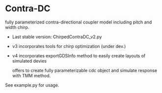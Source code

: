 # Contra-DC
fully parameterized contra-directional coupler model including pitch and width chirp.
- Last stable version: ChirpedContraDC_v2.py
- v3 incorporates tools for chirp optimization (under dev.)
- v4 incorporates exportGDSInfo method to easily create layouts of simulated devies

  offers to create fully parameterizable cdc object and simulate response with TMM method.
  
See example.py for usage.
